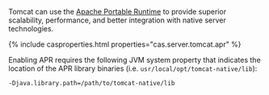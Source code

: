 Tomcat can use the [Apache Portable Runtime](https://tomcat.apache.org/tomcat-9.0-doc/apr.html) to provide superior
scalability, performance, and better integration with native server technologies.

{% include casproperties.html properties="cas.server.tomcat.apr" %}

Enabling APR requires the following JVM system property that indicates
the location of the APR library binaries (i.e. `usr/local/opt/tomcat-native/lib`):

```bash
-Djava.library.path=/path/to/tomcat-native/lib
```
